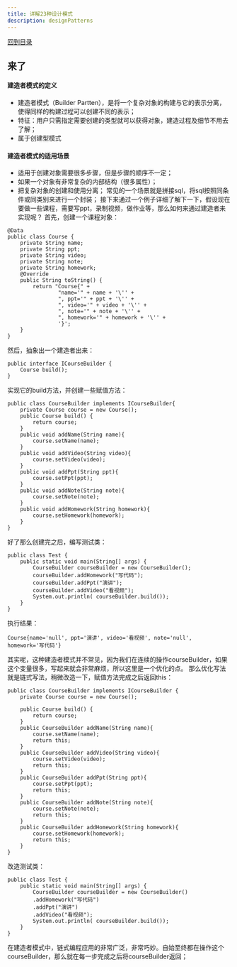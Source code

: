 ```yaml
---
title: 详解23种设计模式
description: designPatterns
---
```


[回到目录](#directory)

## <a id="jianzaozhe">来了</a>

#### 建造者模式的定义
  * 建造者模式（Builder Partten），是将一个复杂对象的构建与它的表示分离，使得同样的构建过程可以创建不同的表示；
  * 特征：用户只需指定需要创建的类型就可以获得对象，建造过程及细节不用去了解；
  * 属于创建型模式
#### 建造者模式的适用场景
  * 适用于创建对象需要很多步骤，但是步骤的顺序不一定；
  * 如果一个对象有非常复杂的内部结构（很多属性）；
  * 把复杂对象的创建和使用分离；
常见的一个场景就是拼接sql，将sql按照同条件或同类别来进行一个封装；
接下来通过一个例子详细了解下一下，假设现在要做一些课程，需要写ppt，录制视频，做作业等，那么如何来通过建造者来实现呢？
首先，创建一个课程对象：
```
@Data
public class Course {
    private String name;
    private String ppt;
    private String video;
    private String note;
    private String homework;
    @Override
    public String toString() {
        return "Course{" +
                "name='" + name + '\'' +
                ", ppt='" + ppt + '\'' +
                ", video='" + video + '\'' +
                ", note='" + note + '\'' +
                ", homework='" + homework + '\'' +
                '}';
    }
}
```

然后，抽象出一个建造者出来：

```
public interface ICourseBuilder {
    Course build();
}
```

实现它的build方法，并创建一些赋值方法：

```
public class CourseBuilder implements ICourseBuilder{
    private Course course = new Course();
    public Course build() {
        return course;
    }
    public void addName(String name){
        course.setName(name);
    }
    public void addVideo(String video){
        course.setVideo(video);
    }
    public void addPpt(String ppt){
        course.setPpt(ppt);
    }
    public void addNote(String note){
        course.setNote(note);
    }
    public void addHomework(String homework){
        course.setHomework(homework);
    }
}
```

好了那么创建完之后，编写测试类：

```
public class Test {
    public static void main(String[] args) {
        CourseBuilder courseBuilder = new CourseBuilder();
        courseBuilder.addHomework("写代码");
        courseBuilder.addPpt("演讲");
        courseBuilder.addVideo("看视频");
        System.out.println( courseBuilder.build());
    }
}
```

执行结果：

```
Course{name='null', ppt='演讲', video='看视频', note='null', homework='写代码'}
```

其实呢，这种建造者模式并不常见，因为我们在连续的操作courseBuilder，如果这个变量很多，写起来就会非常麻烦，所以这里是一个优化的点。
那么优化写法就是链式写法，稍微改造一下，赋值方法完成之后返回this：

```
public class CourseBuilder implements ICourseBuilder {
    private Course course = new Course();

    public Course build() {
        return course;
    }
    public CourseBuilder addName(String name){
        course.setName(name);
        return this;
    }
    public CourseBuilder addVideo(String video){
        course.setVideo(video);
        return this;
    }
    public CourseBuilder addPpt(String ppt){
        course.setPpt(ppt);
        return this;
    }
    public CourseBuilder addNote(String note){
        course.setNote(note);
        return this;
    }
    public CourseBuilder addHomework(String homework){
        course.setHomework(homework);
        return this;
    }
}
```

改造测试类：

```
public class Test {
    public static void main(String[] args) {
        CourseBuilder courseBuilder = new CourseBuilder()
        .addHomework("写代码")
        .addPpt("演讲")
        .addVideo("看视频");
        System.out.println( courseBuilder.build());
    }
}
```

在建造者模式中，链式编程应用的非常广泛，非常巧妙。自始至终都在操作这个courseBuilder，那么就在每一步完成之后将courseBuilder返回；
